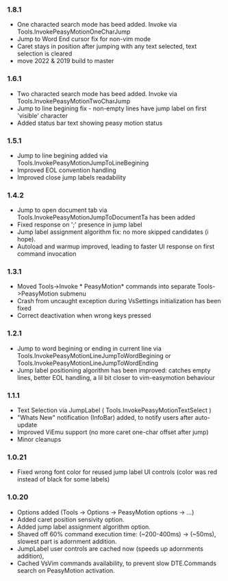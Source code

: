 ### 1.8.1
- One characted search mode has beed added. Invoke via Tools.InvokePeasyMotionOneCharJump
- Jump to Word End cursor fix for non-vim mode
- Caret stays in position after jumping with any text selected, text selection is cleared
- move 2022 & 2019 build to master

### 1.6.1
- Two characted search mode has beed added. Invoke via Tools.InvokePeasyMotionTwoCharJump
- Jump to line begining fix - non-empty lines have jump label on first 'visible' character
- Added status bar text showing peasy motion status

### 1.5.1
- Jump to line begining added via Tools.InvokePeasyMotionJumpToLineBegining
- Improved EOL convention handling
- Improved close jump labels readability

### 1.4.2
- Jump to open document tab via Tools.InvokePeasyMotionJumpToDocumentTa has been added
- Fixed response on ';' presence in jump label
- Jump label assignment algorithm fix: no more skipped candidates (i hope).
- Autoload and warmup improved, leading to faster UI response on first command invocation

### 1.3.1
- Moved Tools->Invoke * PeasyMotion*  commands into separate Tools->PeasyMotion submenu
- Crash from uncaught exception during VsSettings initialization has been fixed
- Correct deactivation when wrong keys pressed

### 1.2.1
- Jump to word begining or ending in current line via Tools.InvokePeasyMotionLineJumpToWordBegining or Tools.InvokePeasyMotionLineJumpToWordEnding
- Jump label positioning algorithm has been improved: catches empty lines, better EOL handling, a lil bit closer to vim-easymotion behaviour

### 1.1.1
- Text Selection via JumpLabel ( Tools.InvokePeasyMotionTextSelect )
- "Whats New" notification (InfoBar) added, to notify users after auto-update
- Improved ViEmu support (no more caret one-char offset after jump)
- Minor cleanups

### 1.0.21
- Fixed wrong font color for reused jump label UI controls (color was red instead of black for some labels)

### 1.0.20
- Options added (Tools -> Options -> PeasyMotion options -> ...)
- Added caret position sensivity option.
- Added jump label assignment algorithm option.
- Shaved off 60% command execution time: (~200-400ms) -> (~50ms), slowest part is adornment addition.
- JumpLabel user controls are cached now (speeds up adornments addition),
- Cached VsVim commands availability, to prevent slow DTE.Commands search on PeasyMotion activation.